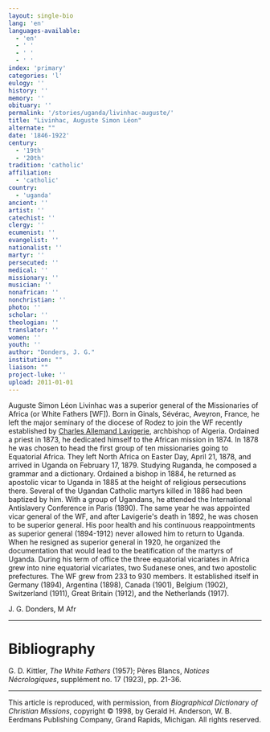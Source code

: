 ```yaml
---
layout: single-bio
lang: 'en'
languages-available:
  - 'en'
  - ' '
  - ' '
  - ' '
index: 'primary'
categories: 'l'
eulogy: ''
history: ''
memory: ''
obituary: ''
permalink: '/stories/uganda/livinhac-auguste/'
title: "Livinhac, Auguste Simon Léon"
alternate: ""
date: '1846-1922'
century:
  - '19th'
  - '20th'
tradition: 'catholic'
affiliation:
  - 'catholic'
country:
  - 'uganda'
ancient: ''
artist: ''
catechist: ''
clergy: ''
ecumenist: ''
evangelist: ''
nationalist: ''
martyr: ''
persecuted: ''
medical: ''
missionary: ''
musician: ''
nonafrican: ''
nonchristian: ''
photo: ''
scholar: ''
theologian: ''
translator: ''
women: ''
youth: ''
author: "Donders, J. G."
institution: ""
liaison: ""
project-luke: ''
upload: 2011-01-01
---
```




Auguste Simon Léon Livinhac was a superior general of the
Missionaries of Africa (or White Fathers [WF]). Born in Ginals,
Sévérac, Aveyron, France, he left the major seminary of the
diocese of Rodez to join the WF recently established by [Charles
Allemand Lavigerie]({{site.url}}/stories/algeria/lavigerie-charles2/), archbishop of Algeria. Ordained a
priest in 1873, he dedicated himself to the African mission
in 1874. In 1878 he was chosen to head the first group of
ten missionaries going to Equatorial Africa. They left North
Africa on Easter Day, April 21, 1878, and arrived in Uganda
on February 17, 1879. Studying Ruganda, he composed a grammar
and a dictionary. Ordained a bishop in 1884, he returned as
apostolic vicar to Uganda in 1885 at the height of religious
persecutions there. Several of the Ugandan Catholic martyrs
killed in 1886 had been baptized by him. With a group of Ugandans,
he attended the International Antislavery Conference in Paris
(1890). The same year he was appointed vicar general of the
WF, and after Lavigerie's death in 1892, he was chosen to
be superior general. His poor health and his continuous reappointments
as superior general (1894-1912) never allowed him to return
to Uganda. When he resigned as superior general in 1920, he
organized the documentation that would lead to the beatification
of the martyrs of Uganda. During his term of office the three
equatorial vicariates in Africa grew into nine equatorial
vicariates, two Sudanese ones, and two apostolic prefectures.
The WF grew from 233 to 930 members. It established itself
in Germany (1894), Argentina (1898), Canada (1901), Belgium
(1902), Switzerland (1911), Great Britain (1912), and the
Netherlands (1917).

J. G. Donders, M Afr

---

# Bibliography

G. D. Kittler, *The White Fathers* (1957); Pères Blancs, *Notices Nécrologiques*, supplément no. 17 (1923), pp. 21-36.

---

This article is reproduced, with permission, from *Biographical Dictionary of Christian Missions*, copyright © 1998, by Gerald H. Anderson, W. B. Eerdmans Publishing Company, Grand Rapids, Michigan. All rights reserved.
